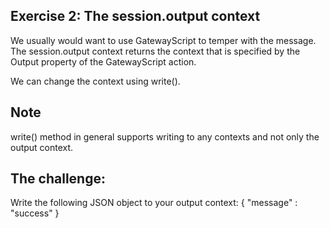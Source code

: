 ## Exercise 2: The session.output context
We usually would want to use GatewayScript to temper with the message.
The session.output context returns the context that is specified by the Output property of the GatewayScript action.

We can change the context using write().

## Note
write() method in general supports writing to any contexts and not only the output context.

## The challenge:  
Write the following JSON object to your output context:
{
  "message" : "success"
}
